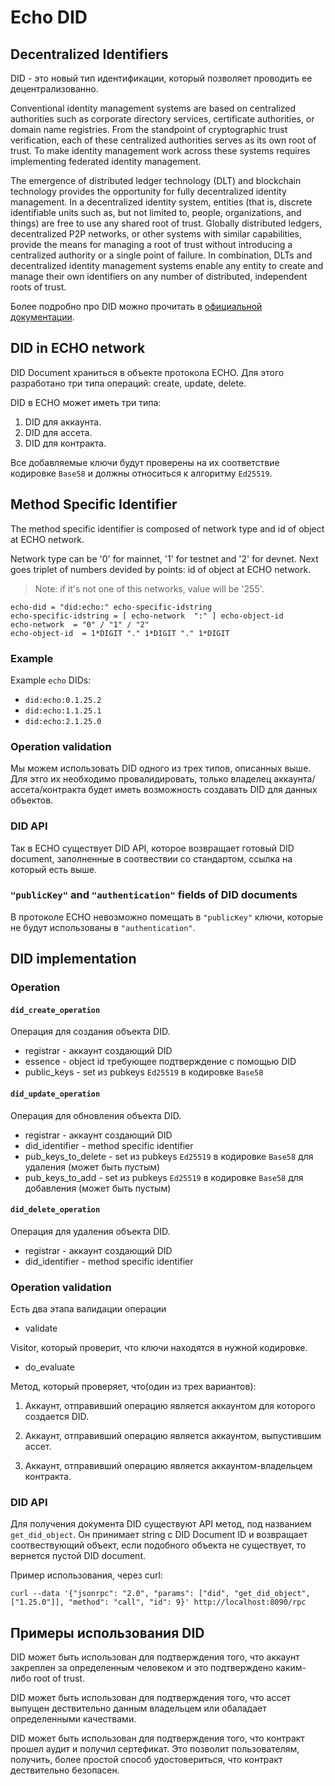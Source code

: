 # Echo DID

## Decentralized Identifiers

DID - это новый тип идентификации, который позволяет проводить ее децентрализованно.

Conventional identity management systems are based on centralized authorities such as corporate directory services, certificate authorities, or domain name registries. From the standpoint of cryptographic trust verification, each of these centralized authorities serves as its own root of trust. To make identity management work across these systems requires implementing federated identity management.

The emergence of distributed ledger technology (DLT) and blockchain technology provides the opportunity for fully decentralized identity management. In a decentralized identity system, entities (that is, discrete identifiable units such as, but not limited to, people, organizations, and things) are free to use any shared root of trust. Globally distributed ledgers, decentralized P2P networks, or other systems with similar capabilities, provide the means for managing a root of trust without introducing a centralized authority or a single point of failure. In combination, DLTs and decentralized identity management systems enable any entity to create and manage their own identifiers on any number of distributed, independent roots of trust.

Более подробно про DID можно прочитать в [официальной документации](https://www.w3.org/TR/did-core/).

## DID in ECHO network

DID Document храниться в объекте протокола ECHO. Для этого разработано три типа операций: create, update, delete.

DID в ECHO может иметь три типа:

1. DID для аккаунта.
2. DID для ассета.
3. DID для контракта.

Все добавляемые ключи будут проверены на их соответствие кодировке `Base58` и должны относиться к алгоритму `Ed25519`.

## Method Specific Identifier

The method specific identifier is composed of network type and id of object at ECHO network.

Network type can be '0' for mainnet, '1' for testnet and '2' for devnet. Next goes triplet of numbers devided by points: id of object at ECHO network.

> Note: if it's not one of this networks, value will be '255'.

```
echo-did = "did:echo:" echo-specific-idstring
echo-specific-idstring = [ echo-network  ":" ] echo-object-id
echo-network  = "0" / "1" / "2"
echo-object-id  = 1*DIGIT "." 1*DIGIT "." 1*DIGIT
```

### Example

Example `echo` DIDs:

 * `did:echo:0.1.25.2`
 * `did:echo:1.1.25.1`
 * `did:echo:2.1.25.0`

### Operation validation

Мы можем использовать DID одного из трех типов, описанных выше.
Для этго их необходимо провалидировать, только владелец аккаунта/ассета/контракта будет иметь возможность создавать DID для данных объектов.

### DID API

Так в ECHO существует DID API, которое возвращает готовый DID document, заполненные в соотвествии со стандартом, ссылка на который есть выше.

### `"publicKey"` and `"authentication"` fields of DID documents

В протоколе ECHO невозможно помещать в `"publicKey"` ключи, которые не будут использованы в `"authentication"`.

## DID implementation

### Operation

#### `did_create_operation`

Операция для создания объекта DID.

* registrar - аккаунт создающий DID
* essence - object id требующее подтверждение с помощью DID
* public_keys - set из pubkeys `Ed25519` в кодировке `Base58`

#### `did_update_operation`

Операция для обновления объекта DID.

* registrar - аккаунт создающий DID
* did_identifier - method specific identifier
* pub_keys_to_delete - set из pubkeys `Ed25519` в кодировке `Base58` для удаления (может быть пустым)
* pub_keys_to_add - set из pubkeys `Ed25519` в кодировке `Base58` для добавления (может быть пустым)

#### `did_delete_operation`

Операция для удаления объекта DID.

* registrar - аккаунт создающий DID
* did_identifier - method specific identifier

### Operation validation

Есть два этапа валидации операции

* validate

Visitor, который проверит, что ключи находятся в нужной кодировке.

* do_evaluate

Метод, который проверяет, что(один из трех вариантов):

1. Аккаунт, отправивший операцию является аккаунтом для которого создается DID.

2. Аккаунт, отправивший операцию является аккаунтом, выпустившим ассет.

3. Аккаунт, отправивший операцию является аккаунтом-владельцем контракта.

### DID API

Для получения документа DID существуют API метод, под названием `get_did_object`. Он принимает string с DID Document ID и возвращает соотвествующий объект, если подобного объекта не существует, то вернется пустой DID document.

Пример использования, через curl:

```
curl --data '{"jsonrpc": "2.0", "params": ["did", "get_did_object", ["1.25.0"]], "method": "call", "id": 9}' http://localhost:8090/rpc
```

## Примеры использования DID

DID может быть использован для подтверждения того, что аккаунт закреплен за определенным человеком и это подтверждено каким-либо root of trust.

DID может быть использован для подтверждения того, что ассет выпущен дествительно данным владельцем или обаладает определенными качествами.

DID может быть использован для подтверждения того, что контракт прошел аудит и получил сертефикат. Это позволит пользователям, получить, более простой способ удостовериться, что контракт дествительно безопасен. 
